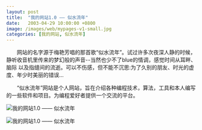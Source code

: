 ```yaml
---
layout: post
title:  "我的网站1.0 —— 似水流年"
date:   2003-04-29 10:00:00 +0800
image: /images/web/mypages-v1-small.jpg
categories: [我的网站, 似水流年]
---
```


　　网站的名字源于梅艳芳唱的那首歌“似水流年”。试过许多次夜深人静的时候，静听收音机里传来的梦幻般的声音--当然也少不了blue的情调，感觉时间从耳畔、脑际 以及指缝间的流逝。可以不伤感，但不能不沉思:为了久别的朋友、时光的虚度、年少时美丽的错误...

　　“似水流年”网站是个人网站，旨在介绍各种编程技术，算法，工具和本人编写的一些软件和项目。为编程爱好者提供一个交流的平台。


![我的网站1.0 —— 似水流年]({{site.baseurl}}/images/web/我的网站1-似水流年-0.png)

![我的网站1.0 —— 似水流年]({{site.baseurl}}/images/web/我的网站1-似水流年.png)
